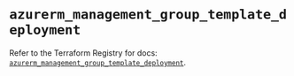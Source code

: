 # `azurerm_management_group_template_deployment`

Refer to the Terraform Registry for docs: [`azurerm_management_group_template_deployment`](https://registry.terraform.io/providers/hashicorp/azurerm/4.8.0/docs/resources/management_group_template_deployment).
